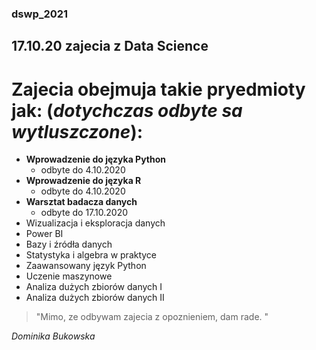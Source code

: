 ### dswp_2021
## 17.10.20 zajecia z Data Science
# Zajecia obejmuja takie pryedmioty jak: (_dotychczas odbyte sa wytluszczone_):

* **Wprowadzenie do języka Python**
  * odbyte do 4.10.2020
* **Wprowadzenie do języka R**
  * odbyte do 4.10.2020
* **Warsztat badacza danych**
  * odbyte do 17.10.2020
* Wizualizacja i eksploracja danych
* Power BI
* Bazy i źródła danych
* Statystyka i algebra w praktyce 
* Zaawansowany język Python
* Uczenie maszynowe
* Analiza dużych zbiorów danych I
* Analiza dużych zbiorów danych II
 
 > "Mimo, ze odbywam zajecia z opoznieniem, dam rade. "
 
 _Dominika Bukowska_
